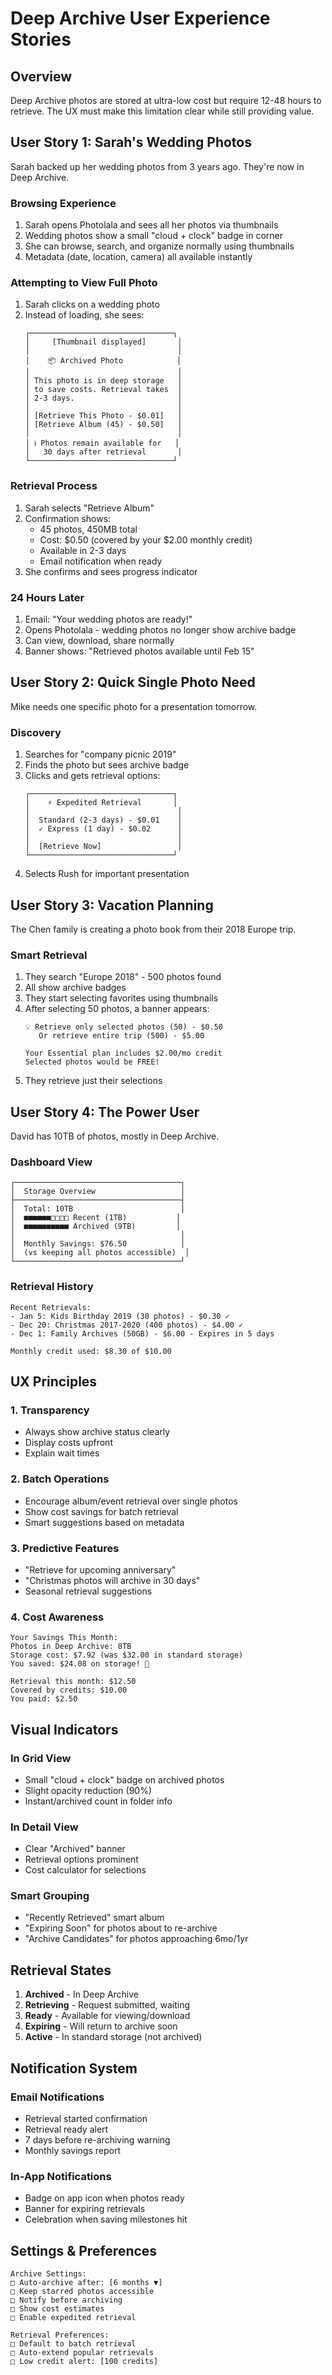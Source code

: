 # Deep Archive User Experience Stories

## Overview
Deep Archive photos are stored at ultra-low cost but require 12-48 hours to retrieve. The UX must make this limitation clear while still providing value.

## User Story 1: Sarah's Wedding Photos

Sarah backed up her wedding photos from 3 years ago. They're now in Deep Archive.

### Browsing Experience
1. Sarah opens Photolala and sees all her photos via thumbnails
2. Wedding photos show a small "cloud + clock" badge in corner
3. She can browse, search, and organize normally using thumbnails
4. Metadata (date, location, camera) all available instantly

### Attempting to View Full Photo
1. Sarah clicks on a wedding photo
2. Instead of loading, she sees:
   ```
   ┌────────────────────────────────┐
   │     [Thumbnail displayed]       │
   │                                 │
   │    📦 Archived Photo            │
   │                                 │
   │ This photo is in deep storage   │
   │ to save costs. Retrieval takes  │
   │ 2-3 days.                       │
   │                                 │
   │ [Retrieve This Photo - $0.01]   │
   │ [Retrieve Album (45) - $0.50]   │
   │                                 │
   │ ℹ️ Photos remain available for   │
   │   30 days after retrieval       │
   └────────────────────────────────┘
   ```

### Retrieval Process
1. Sarah selects "Retrieve Album" 
2. Confirmation shows:
   - 45 photos, 450MB total
   - Cost: $0.50 (covered by your $2.00 monthly credit)
   - Available in 2-3 days
   - Email notification when ready
3. She confirms and sees progress indicator

### 24 Hours Later
1. Email: "Your wedding photos are ready!"
2. Opens Photolala - wedding photos no longer show archive badge
3. Can view, download, share normally
4. Banner shows: "Retrieved photos available until Feb 15"

## User Story 2: Quick Single Photo Need

Mike needs one specific photo for a presentation tomorrow.

### Discovery
1. Searches for "company picnic 2019"
2. Finds the photo but sees archive badge
3. Clicks and gets retrieval options:
   ```
   ┌────────────────────────────────┐
   │    ⚡ Expedited Retrieval       │
   │                                 │
   │  Standard (2-3 days) - $0.01    │
   │  ✓ Express (1 day) - $0.02      │
   │                                 │
   │  [Retrieve Now]                 │
   └────────────────────────────────┘
   ```
4. Selects Rush for important presentation

## User Story 3: Vacation Planning

The Chen family is creating a photo book from their 2018 Europe trip.

### Smart Retrieval
1. They search "Europe 2018" - 500 photos found
2. All show archive badges
3. They start selecting favorites using thumbnails
4. After selecting 50 photos, a banner appears:
   ```
   💡 Retrieve only selected photos (50) - $0.50
      Or retrieve entire trip (500) - $5.00
      
   Your Essential plan includes $2.00/mo credit
   Selected photos would be FREE!
   ```
5. They retrieve just their selections

## User Story 4: The Power User

David has 10TB of photos, mostly in Deep Archive.

### Dashboard View
```
┌─────────────────────────────────────┐
│  Storage Overview                   │
├─────────────────────────────────────┤
│  Total: 10TB                        │
│  ■■■■■■□□□□ Recent (1TB)           │
│  ■■■■■■■■■■ Archived (9TB)         │
│                                     │
│  Monthly Savings: $76.50            │
│  (vs keeping all photos accessible)  │
└─────────────────────────────────────┘
```

### Retrieval History
```
Recent Retrievals:
- Jan 5: Kids Birthday 2019 (30 photos) - $0.30 ✓
- Dec 20: Christmas 2017-2020 (400 photos) - $4.00 ✓
- Dec 1: Family Archives (50GB) - $6.00 - Expires in 5 days

Monthly credit used: $8.30 of $10.00
```

## UX Principles

### 1. Transparency
- Always show archive status clearly
- Display costs upfront
- Explain wait times

### 2. Batch Operations
- Encourage album/event retrieval over single photos
- Show cost savings for batch retrieval
- Smart suggestions based on metadata

### 3. Predictive Features
- "Retrieve for upcoming anniversary"
- "Christmas photos will archive in 30 days"
- Seasonal retrieval suggestions

### 4. Cost Awareness
```
Your Savings This Month:
Photos in Deep Archive: 8TB
Storage cost: $7.92 (was $32.00 in standard storage)
You saved: $24.08 on storage! 🎉

Retrieval this month: $12.50
Covered by credits: $10.00
You paid: $2.50
```

## Visual Indicators

### In Grid View
- Small "cloud + clock" badge on archived photos
- Slight opacity reduction (90%)
- Instant/archived count in folder info

### In Detail View  
- Clear "Archived" banner
- Retrieval options prominent
- Cost calculator for selections

### Smart Grouping
- "Recently Retrieved" smart album
- "Expiring Soon" for photos about to re-archive
- "Archive Candidates" for photos approaching 6mo/1yr

## Retrieval States

1. **Archived** - In Deep Archive
2. **Retrieving** - Request submitted, waiting
3. **Ready** - Available for viewing/download
4. **Expiring** - Will return to archive soon
5. **Active** - In standard storage (not archived)

## Notification System

### Email Notifications
- Retrieval started confirmation
- Retrieval ready alert
- 7 days before re-archiving warning
- Monthly savings report

### In-App Notifications
- Badge on app icon when photos ready
- Banner for expiring retrievals
- Celebration when saving milestones hit

## Settings & Preferences

```
Archive Settings:
□ Auto-archive after: [6 months ▼]
□ Keep starred photos accessible
□ Notify before archiving
□ Show cost estimates
□ Enable expedited retrieval

Retrieval Preferences:
□ Default to batch retrieval
□ Auto-extend popular retrievals
□ Low credit alert: [100 credits]
```
